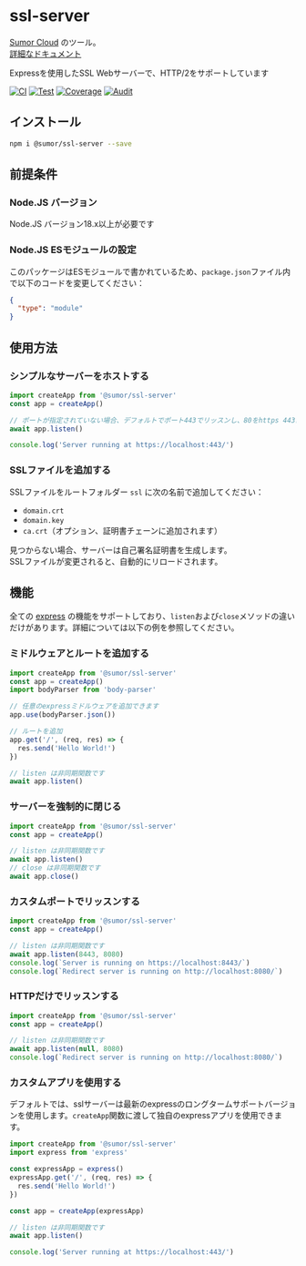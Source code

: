 # ssl-server

[Sumor Cloud](https://sumor.cloud) のツール。  
[詳細なドキュメント](https://sumor.cloud/ssl-server)

Expressを使用したSSL Webサーバーで、HTTP/2をサポートしています

[![CI](https://github.com/sumor-cloud/ssl-server/actions/workflows/ci.yml/badge.svg)](https://github.com/sumor-cloud/ssl-server/actions/workflows/ci.yml)
[![Test](https://github.com/sumor-cloud/ssl-server/actions/workflows/ut.yml/badge.svg)](https://github.com/sumor-cloud/ssl-server/actions/workflows/ut.yml)
[![Coverage](https://github.com/sumor-cloud/ssl-server/actions/workflows/coverage.yml/badge.svg)](https://github.com/sumor-cloud/ssl-server/actions/workflows/coverage.yml)
[![Audit](https://github.com/sumor-cloud/ssl-server/actions/workflows/audit.yml/badge.svg)](https://github.com/sumor-cloud/ssl-server/actions/workflows/audit.yml)

## インストール

```bash
npm i @sumor/ssl-server --save
```

## 前提条件

### Node.JS バージョン

Node.JS バージョン18.x以上が必要です

### Node.JS ESモジュールの設定

このパッケージはESモジュールで書かれているため、`package.json`ファイル内で以下のコードを変更してください：

```json
{
  "type": "module"
}
```

## 使用方法

### シンプルなサーバーをホストする

```javascript
import createApp from '@sumor/ssl-server'
const app = createApp()

// ポートが指定されていない場合、デフォルトでポート443でリッスンし、80をhttps 443にリダイレクトします
await app.listen()

console.log('Server running at https://localhost:443/')
```

### SSLファイルを追加する

SSLファイルをルートフォルダー `ssl` に次の名前で追加してください：

- `domain.crt`
- `domain.key`
- `ca.crt`（オプション、証明書チェーンに追加されます）

見つからない場合、サーバーは自己署名証明書を生成します。  
SSLファイルが変更されると、自動的にリロードされます。

## 機能

全ての [express](https://www.npmjs.com/package/express) の機能をサポートしており、`listen`および`close`メソッドの違いだけがあります。詳細については以下の例を参照してください。

### ミドルウェアとルートを追加する

```javascript
import createApp from '@sumor/ssl-server'
const app = createApp()
import bodyParser from 'body-parser'

// 任意のexpressミドルウェアを追加できます
app.use(bodyParser.json())

// ルートを追加
app.get('/', (req, res) => {
  res.send('Hello World!')
})

// listen は非同期関数です
await app.listen()
```

### サーバーを強制的に閉じる

```javascript
import createApp from '@sumor/ssl-server'
const app = createApp()

// listen は非同期関数です
await app.listen()
// close は非同期関数です
await app.close()
```

### カスタムポートでリッスンする

```javascript
import createApp from '@sumor/ssl-server'
const app = createApp()

// listen は非同期関数です
await app.listen(8443, 8080)
console.log(`Server is running on https://localhost:8443/`)
console.log(`Redirect server is running on http://localhost:8080/`)
```

### HTTPだけでリッスンする

```javascript
import createApp from '@sumor/ssl-server'
const app = createApp()

// listen は非同期関数です
await app.listen(null, 8080)
console.log(`Redirect server is running on http://localhost:8080/`)
```

### カスタムアプリを使用する

デフォルトでは、sslサーバーは最新のexpressのロングタームサポートバージョンを使用します。`createApp`関数に渡して独自のexpressアプリを使用できます。

```javascript
import createApp from '@sumor/ssl-server'
import express from 'express'

const expressApp = express()
expressApp.get('/', (req, res) => {
  res.send('Hello World!')
})

const app = createApp(expressApp)

// listen は非同期関数です
await app.listen()

console.log('Server running at https://localhost:443/')
```
